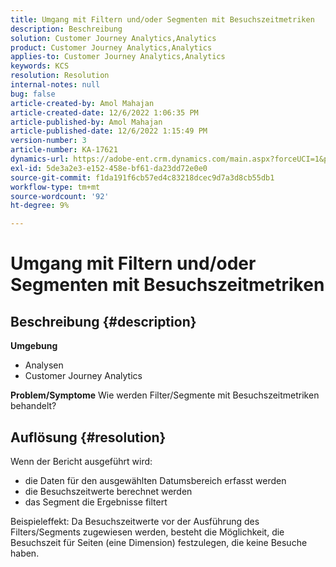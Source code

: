 ```yaml
---
title: Umgang mit Filtern und/oder Segmenten mit Besuchszeitmetriken
description: Beschreibung
solution: Customer Journey Analytics,Analytics
product: Customer Journey Analytics,Analytics
applies-to: Customer Journey Analytics,Analytics
keywords: KCS
resolution: Resolution
internal-notes: null
bug: false
article-created-by: Amol Mahajan
article-created-date: 12/6/2022 1:06:35 PM
article-published-by: Amol Mahajan
article-published-date: 12/6/2022 1:15:49 PM
version-number: 3
article-number: KA-17621
dynamics-url: https://adobe-ent.crm.dynamics.com/main.aspx?forceUCI=1&pagetype=entityrecord&etn=knowledgearticle&id=f66217cf-6675-ed11-81aa-6045bd006e5a
exl-id: 5de3a2e3-e152-458e-bf61-da23dd72e0e0
source-git-commit: f1da191f6cb57ed4c83218dcec9d7a3d8cb55db1
workflow-type: tm+mt
source-wordcount: '92'
ht-degree: 9%

---
```


# Umgang mit Filtern und/oder Segmenten mit Besuchszeitmetriken

## Beschreibung {#description}

<b>Umgebung</b>
- Analysen
- Customer Journey Analytics



<b>Problem/Symptome</b>
Wie werden Filter/Segmente mit Besuchszeitmetriken behandelt?


## Auflösung {#resolution}

Wenn der Bericht ausgeführt wird:
- die Daten für den ausgewählten Datumsbereich erfasst werden
- die Besuchszeitwerte berechnet werden
- das Segment die Ergebnisse filtert


Beispieleffekt: Da Besuchszeitwerte vor der Ausführung des Filters/Segments zugewiesen werden, besteht die Möglichkeit, die Besuchszeit für Seiten (eine Dimension) festzulegen, die keine Besuche haben.
